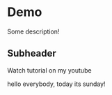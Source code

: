# Demo


Some description!


## Subheader


Watch tutorial on my youtube


hello everybody, today its sunday!
